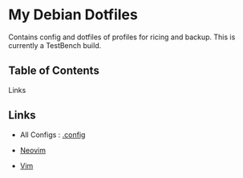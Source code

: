 # My Debian Dotfiles

Contains config and dotfiles of profiles for ricing and backup. This is currently a TestBench build.


## Table of Contents
Links

## Links
* All Configs : [.config](config/README.md)

* [Neovim](nvim/README.md)

* [Vim](vim/README.md)

